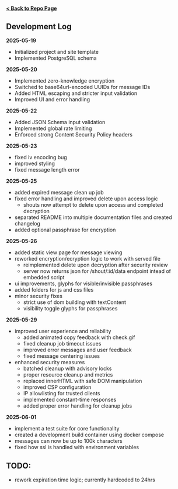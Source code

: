#### [< Back to Repo Page](https://github.com/ianshapiro1/shoutbin)

## Development Log

**2025-05-19**
- Initialized project and site template
- Implemented PostgreSQL schema

**2025-05-20**
- Implemented zero-knowledge encryption
- Switched to base64url-encoded UUIDs for message IDs
- Added HTML escaping and stricter input validation
- Improved UI and error handling

**2025-05-22**
- Added JSON Schema input validation
- Implemented global rate limiting
- Enforced strong Content Security Policy headers

**2025-05-23**
- fixed iv encoding bug
- improved styling
- fixed message length error

**2025-05-25**
- added expired message clean up job
- fixed error handling and improved delete upon access logic
    - shouts now attempt to delete upon access and completed decryption
- separated README into multiple documentation files and created changelog
- added optional passphrase for encryption

**2025-05-26**
- added static view page for message viewing
- reworked encryption/ecryption logic to work with served file
    - reimplemented delete upon decryption after security review
    - server now returns json for /shout/:id/data endpoint intead of embedded script
- ui improvements, glyphs for visible/invisible passphrases
- added folders for js and css files
- minor security fixes
    - strict use of dom building with textContent
    - visibility toggle glyphs for passphrases

**2025-05-29**
- improved user experience and reliability
    - added animated copy feedback with check.gif
    - fixed cleanup job timeout issues
    - improved error messages and user feedback
    - fixed message centering issues
- enhanced security measures
    - batched cleanup with advisory locks
    - proper resource cleanup and metrics
    - replaced innerHTML with safe DOM manipulation
    - improved CSP configuration
    - IP allowlisting for trusted clients
    - implemented constant-time responses
    - added proper error handling for cleanup jobs

**2025-06-01**
- implement a test suite for core functionality
- created a development build container using docker compose
- messages can now be up to 100k characters
- fixed how ssl is handled with environment variables

## TODO:
- rework expiration time logic; currently hardcoded to 24hrs